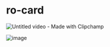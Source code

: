 # ro-card

![Untitled video - Made with Clipchamp](https://github.com/user-attachments/assets/80a40ed8-26fb-4d38-a3be-a76f847ff811)

![image](https://github.com/user-attachments/assets/b11ff418-7ee7-46a3-a7bc-3b6140bbf941)

